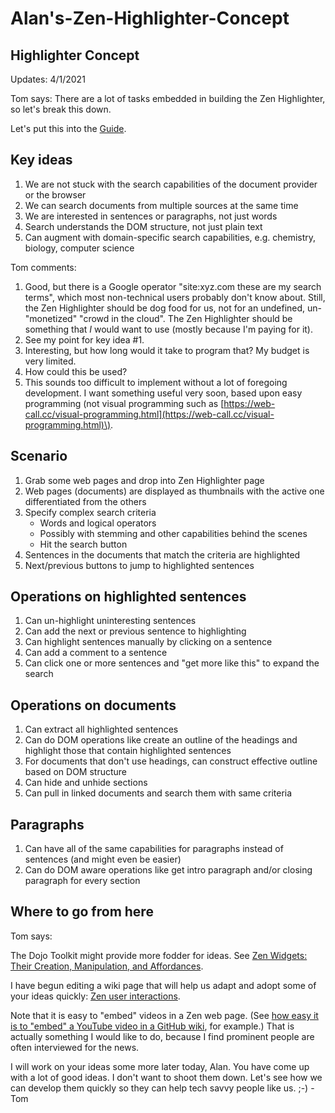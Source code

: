 # Alan's-Zen-Highlighter-Concept

## Highlighter Concept

Updates: 4/1/2021

Tom says: There are a lot of tasks embedded in building the Zen Highlighter, so let's break this down.

Let's put this into the [Guide](https://tomelam.gitbook.io/mashweb/).

## Key ideas

1. We are not stuck with the search capabilities of the document provider or the browser
2. We can search documents from multiple sources at the same time
3. We are interested in sentences or paragraphs, not just words
4. Search understands the DOM structure, not just plain text
5. Can augment with domain-specific search capabilities, e.g. chemistry, biology, computer science

Tom comments:

1. Good, but there is a Google operator "site:xyz.com these are my search terms", which most non-technical users probably don't know about. Still, the Zen Highlighter should be dog food for us, not for an undefined, un-"monetized" "crowd in the cloud". The Zen Highlighter should be something that _I_ would want to use \(mostly because I'm paying for it\).
2. See my point for key idea \#1.
3. Interesting, but how long would it take to program that? My budget is very limited.
4. How could this be used?
5. This sounds too difficult to implement without a lot of foregoing development. I want something useful very soon, based upon easy programming \(not visual programming such as [https://web-call.cc/visual-programming.html](https://web-call.cc/visual-programming.html)\).

## Scenario

1. Grab some web pages and drop into Zen Highlighter page
2. Web pages \(documents\)  are displayed as thumbnails with the active one differentiated from the others
3. Specify complex search criteria
   * Words and logical operators
   * Possibly with stemming and other capabilities behind the scenes
   * Hit the search button
4. Sentences in the documents that match the criteria are highlighted
5. Next/previous buttons to jump to highlighted sentences

## Operations on highlighted sentences

1. Can un-highlight uninteresting sentences
2. Can add the next or previous sentence to highlighting 
3. Can highlight sentences manually by clicking on a sentence
4. Can add a comment to a sentence
5. Can click one or more sentences and "get more like this" to expand the search

## Operations on documents

1. Can extract all highlighted sentences
2. Can do DOM operations like create an outline of the headings and highlight those that contain highlighted sentences
3. For documents that don't use headings, can construct effective outline based on DOM  structure
4. Can hide and unhide sections 
5. Can pull in linked documents and search them with same criteria

## Paragraphs

1. Can have all of the same capabilities for paragraphs instead of sentences \(and might even be easier\)
2. Can do DOM aware operations like get intro paragraph and/or closing paragraph for every section

## Where to go from here

Tom says:

The Dojo Toolkit might provide more fodder for ideas. See [Zen Widgets: Their Creation, Manipulation, and Affordances](https://tomelam.gitbook.io/mashweb/part-4-web-page-structure/zen-widgets-their-creation-manipulation-and-affordances).

I have begun editing a wiki page that will help us adapt and adopt some of your ideas quickly: [Zen user interactions](https://tomelam.gitbook.io/mashweb/part-5-user-interactions-and-the-html5-apis/zen-user-intereactions).

Note that it is easy to "embed" videos in a Zen web page. \(See [how easy it is to "embed" a YouTube video in a GitHub wiki](https://stackoverflow.com/a/16079387), for example.\) That is actually something I would like to do, because I find prominent people are often interviewed for the news.

I will work on your ideas some more later today, Alan. You have come up with a lot of good ideas. I don't want to shoot them down. Let's see how we can develop them quickly so they can help tech savvy people like us. ;-\) -Tom

